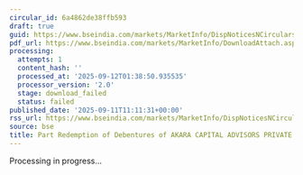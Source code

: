 ```yaml
---
circular_id: 6a4862de38ffb593
draft: true
guid: https://www.bseindia.com/markets/MarketInfo/DispNoticesNCirculars.aspx?Noticeid={540F5B66-E384-46FF-ADBD-CC160554759A}&noticeno=20250911-21&dt=09/11/2025&icount=21&totcount=91&flag=0
pdf_url: https://www.bseindia.com/markets/MarketInfo/DownloadAttach.aspx?id=20250911-21&attachedId=
processing:
  attempts: 1
  content_hash: ''
  processed_at: '2025-09-12T01:38:50.935535'
  processor_version: '2.0'
  stage: download_failed
  status: failed
published_date: '2025-09-11T11:11:31+00:00'
rss_url: https://www.bseindia.com/markets/MarketInfo/DispNoticesNCirculars.aspx?Noticeid={540F5B66-E384-46FF-ADBD-CC160554759A}&noticeno=20250911-21&dt=09/11/2025&icount=21&totcount=91&flag=0
source: bse
title: Part Redemption of Debentures of AKARA CAPITAL ADVISORS PRIVATE LIMITED
---
```


Processing in progress...